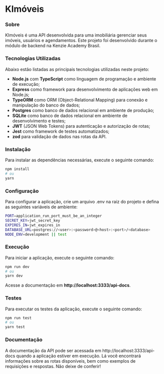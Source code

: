 # KImóveis

### Sobre

KImóveis é uma API desenvolvida para uma imobiliária gerenciar seus imóveis, usuários e agendamentos. Este projeto foi desenvolvido durante o módulo de backend na Kenzie Academy Brasil.


### Tecnologias Utilizadas
Abaixo estão listadas as principais tecnologias utilizadas neste projeto:

- **Node.js** com **TypeScript** como linguagem de programação e ambiente de execução;
- **Express** como framework para desenvolvimento de aplicações web em Node.js;
- **TypeORM** como ORM (Object-Relational Mapping) para conexão e manipulação do banco de dados;
- **Postgres** como banco de dados relacional em ambiente de produção;
- **SQLite** como banco de dados relacional em ambiente de desenvolvimento e testes;
- **JWT** (JSON Web Tokens) para autenticação e autorização de rotas;
- **Jest** como framework de testes automatizados;
- **zod** para validação de dados nas rotas da API.


### Instalação

Para instalar as dependências necessárias, execute o seguinte comando:

```bash
npm install
# ou
yarn
```


### Configuração

Para configurar a aplicação, crie um arquivo .env na raiz do projeto e defina as seguintes variáveis de ambiente:

```bash
PORT=application_run_port_must_be_an_integer
SECRET_KEY=jwt_secret_key
EXPIRES_IN=jwt_expires_in
DATABASE_URL=postgres://<user>:<password>@<host>:<port>/<database>
NODE_ENV=development || test
```


### Execução

Para iniciar a aplicação, execute o seguinte comando:

```bash
npm run dev
# ou
yarn dev
```

Acesse a documentação em **http://localhost:3333/api-docs**.


### Testes

Para executar os testes da aplicação, execute o seguinte comando:

```bash
npm run test
# ou
yarn test
```


### Documentação

A documentação da API pode ser acessada em http://localhost:3333/api-docs quando a aplicação estiver em execução. Lá você encontrará informações sobre as rotas disponíveis, bem como exemplos de requisições e respostas. Não deixe de conferir!
